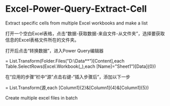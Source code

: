 # Excel-Power-Query-Extract-Cell
Extract specific cells from multiple Excel workbooks and make a list

打开一个空白Excel表格，点击“数据-获取数据-来自文件-从文件夹”，选择要获取信息的Excel表格文件所在的文件夹。

打开后点击“转换数据”，进入Power Query编辑器

= List.Transform(Folder.Files("D:\Data\**")[Content],each Table.SelectRows(Excel.Workbook(_),each [Name]="Sheet1")[Data]{0})

在“应用的步骤”栏中“源”点击右键-“插入步骤后”，添加以下一步

= List.Transform(源,each [Column1]{2}&[Column1]{4}&[Column1]{5})




Create multiple excel files in batch
